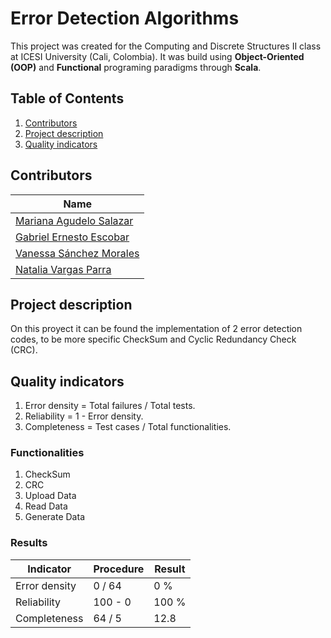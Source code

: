 # Error Detection Algorithms

This project was created for the Computing and Discrete Structures II class at ICESI University (Cali, Colombia). It was build using **Object-Oriented (OOP)** and **Functional** programing paradigms through **Scala**.

## Table of Contents

1. [Contributors](#contributors)
2. [Project description](#project-description)
3. [Quality indicators](#quality-indicators)


## Contributors

| Name | 
| ----------- |
| [Mariana Agudelo Salazar](https://github.com/lilmagusa17) | 
| [Gabriel Ernesto Escobar](https://github.com/Gab27x) | 
| [Vanessa Sánchez Morales ](https://github.com/VaSaMo) |
| [Natalia Vargas Parra](https://github.com/NattVS) | 


## Project description 

On this proyect it can be found the implementation of 2 error detection codes, to be more specific  CheckSum and Cyclic Redundancy Check (CRC).

## Quality indicators

1. Error density = Total failures / Total tests.
2. Reliability = 1 - Error density.
3. Completeness = Test cases / Total functionalities.

### Functionalities
1. CheckSum
2. CRC
3. Upload Data
4. Read Data
5. Generate Data

### Results

| Indicator | Procedure	 | Result |
| ----------- |------------|--------|
| Error density | 0 / 64     | 0 %    |
| Reliability | 100 - 0    | 100 %  |
| Completeness | 64 / 5     | 12.8    |
